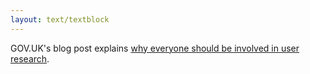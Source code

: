 ```yaml
---
layout: text/textblock
---
```


GOV.UK's blog post explains [why everyone should be involved in user research](https://userresearch.blog.gov.uk/2014/08/06/have-you-had-your-recommended-dose-of-research/).
